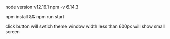 node version v12.16.1
npm -v 6.14.3

npm install && npm run start

click button will swtich theme
window width less than 600px will show small screen

